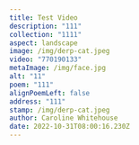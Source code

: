 ```yaml
---
title: Test Video
description: "111"
collection: "1111"
aspect: landscape
image: /img/derp-cat.jpeg
video: "770190133"
metaImage: /img/face.jpg
alt: "11"
poem: "111"
alignPoemLeft: false
address: "111"
stamp: /img/derp-cat.jpeg
author: Caroline Whitehouse
date: 2022-10-31T08:00:16.230Z
---
```

